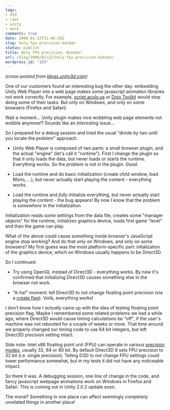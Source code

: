 ```yaml
---
tags:
- d3d
- rant
- unity
- work
comments: true
date: 2008-01-22T11:46:38Z
slug: holy-fpu-precision-batman
status: publish
title: Holy FPU precision, Batman!
url: /blog/2008/01/22/holy-fpu-precision-batman/
wordpress_id: "155"
---
```


_(cross-posted from [blogs.unity3d.com](http://blogs.unity3d.com/2008/01/22/holy-fpu-precision-batman/))_

One of our customers found an interesting bug the other day: embedding Unity Web Player into a web page makes some javascript animation libraries not work correctly. For example, [script.aculo.us](http://script.aculo.us/) or [Dojo Toolkit](http://dojotoolkit.org/) would stop doing some of their tasks. But only on Windows, and only on some browsers (Firefox and Safari).

Wait a moment... Unity plugin makes nice wobbling web page elements not wobble anymore!? Sounds like an _interesting_ issue...

So I prepared for a debug session and tried the usual "divide by two until you locate the problem" approach.





  * Unity Web Player is composed of two parts: a small browser plugin, and the actual "engine" (let's call it "runtime"). First I change the plugin so that it only loads the data, but never loads or starts the runtime. Everything works. So the problem is not in the plugin. _Good_.


  * Load the runtime and do basic initialization (create child window, load Mono, ...), but never actually start playing the content - everything works.


  * Load the runtime and _fully_ initialize everything, but never actually start playing the content - the bug appears! By now I know that the problem is _somewhere_ in the initialization.



Initialization reads some settings from the data file, creates some "manager objects" for the runtime,     initializes graphics device, loads first game "level" and then the game can play.

What of the above could cause _something_ inside browser's JavaScript engine stop working? And do that only on Windows, and only on some browsers? My first guess was the most platform-specific part: intialization of the graphics device, which on Windows usually happens to be Direct3D.

So I continued:




  * Try using OpenGL instead of Direct3D - everything works. By now it's confirmed that initializing Direct3D causes something else in the browser not work.


  * "A-ha!" moment: tell Direct3D to not change floating point precision (via a [create flag][1]). Voilà, everything works!



I don't know how I _actually_ came up with the idea of testing floating point precision flag. Maybe I remembered some related problems we had a while ago, where Direct3D would cause timing calculations be "off", if the user's machine was not rebooted for a couple of weeks or more. That time around we properly changed our timing code to use 64 bit integers, but left Direct3D precision setting intact.



> 
Side note: Intel x86 floating point unit (FPU) can operate in various [precision modes](http://www.stereopsis.com/FPU.html), usually 32, 64 or 80 bit. By default Direct3D 9 sets FPU precision to 32 bit (i.e. single precision). Telling D3D to not change FPU settings _could_ lower performance somewhat, but in my tests it did not have any noticeable impact.




So there it was. A debugging session, one line of change in the code, and fancy javascript webpage animations work on Windows in Firefox and Safari. This is coming out in Unity 2.0.2 update soon.

The moral? Something in one place can affect seemingly _completely_ unrelated things in another place!

[1]: http://msdn2.microsoft.com/en-us/library/bb172527(VS.85).aspx
